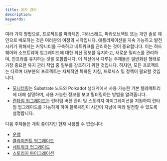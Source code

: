 ```yaml
---
title: 유지 관리
description:
keywords:
---
```


여러 가지 방법으로, 프로젝트를 파라체인, 파라스레드, 파라오브젝트 또는 개인 솔로 체인으로 배포하는 것은 여러분의 여정의 시작입니다.
애플리케이션을 지속 가능하고 발전시키기 위해서는 커뮤니티를 구축하고 네트워크를 관리하는 것이 중요합니다. 이는 하드웨어와 소프트웨어 업그레이드에 대한 최신 정보를 유지하고, 새로운 릴리스를 관리하며, 인프라를 유지하는 것을 포함합니다.
이 섹션에서 다루는 주제들은 일반화된 형태로 가장 중요한 유지 관리 작업 중 일부를 강조하기 위한 것입니다.
하지만, 모든 프로젝트는 다르며 대부분의 프로젝트는 자체적인 특화된 지침, 프로세스 및 정책이 필요할 것입니다.

- [모니터링](/maintain/monitor/)는 Substrate 노드와 Polkadot 생태계에서 사용 가능한 기본 텔레메트리에 대해 설명하며, 사용 가능한 정보를 보고 필터링하는 방법을 알려줍니다.
- [런타임 업그레이드](/maintain/runtime-upgrades/)는 런타임 버전 관리 및 스토리지 마이그레이션을 지원하여 런타임 업그레이드를 가능하게 하여 블록체인이 시간이 지남에 따라 발전할 수 있도록 설명합니다.

다음 주제들은 계획 중이지만 현재 사용할 수 없습니다:

- [운영](/maintain/operate/)
- [클라이언트 업그레이드](/maintain/client-upgrades/)
- [네트워크 업그레이드](/maintain/network-upgrades/)
- [스토리지 마이그레이션](/maintain/storage-migration/)